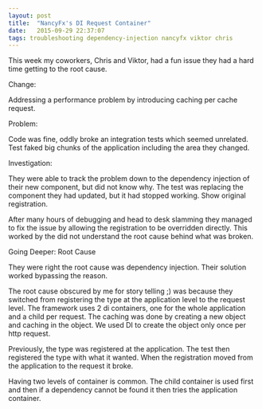 ```yaml
---
layout: post
title:  "NancyFx's DI Request Container"
date:   2015-09-29 22:37:07
tags: troubleshooting dependency-injection nancyfx viktor chris
---
```


This week my coworkers, Chris and Viktor, had a fun issue they had a hard time
getting to the root cause.

Change:

Addressing a performance problem by introducing caching per cache request.

Problem:

Code was fine, oddly broke an integration tests which seemed unrelated.
Test faked big chunks of the application including the area they changed.

Investigation:

They were able to track the problem down to the dependency injection of their
new component, but did not know why. The test was replacing the component they
had updated, but it had stopped working. Show original registration.

After many
hours of debugging and head to desk slamming they managed to fix the issue by 
allowing the registration to be overridden directly. This worked by the did
not understand the root cause behind what was broken.

Going Deeper: Root Cause

They were right the root cause was dependency injection. Their solution worked
bypassing the reason.

The root cause obscured by me for story telling ;) was because they switched
from registering the type at the application level to the request level. The
framework uses 2 di containers, one for the whole application and a child
per request. The caching was done by creating a new object and caching in the
object. We used DI to create the object only once per http request.

Previously,
the type was registered at the application. The test then registered the type
with what it wanted. When the registration moved from the application to the
request it broke.

Having two levels of container is common. The child container is used first
and then if a dependency cannot be found it then tries the application
container.